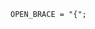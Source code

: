 <!-- This file is generated automatically by infrastructure scripts. Please don't edit by hand. -->

```{ .ebnf .slang-ebnf #OPEN_BRACE }
OPEN_BRACE = "{";
```
